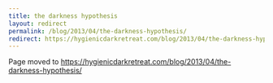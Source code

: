 ```yaml
---
title: the darkness hypothesis
layout: redirect
permalink: /blog/2013/04/the-darkness-hypothesis/
redirect: https://hygienicdarkretreat.com/blog/2013/04/the-darkness-hypothesis/
---
```


Page moved to <https://hygienicdarkretreat.com/blog/2013/04/the-darkness-hypothesis/>

